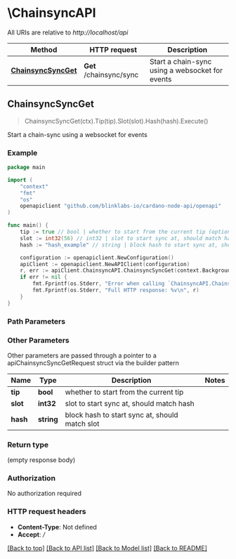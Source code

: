 # \ChainsyncAPI

All URIs are relative to *http://localhost/api*

Method | HTTP request | Description
------------- | ------------- | -------------
[**ChainsyncSyncGet**](ChainsyncAPI.md#ChainsyncSyncGet) | **Get** /chainsync/sync | Start a chain-sync using a websocket for events



## ChainsyncSyncGet

> ChainsyncSyncGet(ctx).Tip(tip).Slot(slot).Hash(hash).Execute()

Start a chain-sync using a websocket for events

### Example

```go
package main

import (
	"context"
	"fmt"
	"os"
	openapiclient "github.com/blinklabs-io/cardano-node-api/openapi"
)

func main() {
	tip := true // bool | whether to start from the current tip (optional)
	slot := int32(56) // int32 | slot to start sync at, should match hash (optional)
	hash := "hash_example" // string | block hash to start sync at, should match slot (optional)

	configuration := openapiclient.NewConfiguration()
	apiClient := openapiclient.NewAPIClient(configuration)
	r, err := apiClient.ChainsyncAPI.ChainsyncSyncGet(context.Background()).Tip(tip).Slot(slot).Hash(hash).Execute()
	if err != nil {
		fmt.Fprintf(os.Stderr, "Error when calling `ChainsyncAPI.ChainsyncSyncGet``: %v\n", err)
		fmt.Fprintf(os.Stderr, "Full HTTP response: %v\n", r)
	}
}
```

### Path Parameters



### Other Parameters

Other parameters are passed through a pointer to a apiChainsyncSyncGetRequest struct via the builder pattern


Name | Type | Description  | Notes
------------- | ------------- | ------------- | -------------
 **tip** | **bool** | whether to start from the current tip | 
 **slot** | **int32** | slot to start sync at, should match hash | 
 **hash** | **string** | block hash to start sync at, should match slot | 

### Return type

 (empty response body)

### Authorization

No authorization required

### HTTP request headers

- **Content-Type**: Not defined
- **Accept**: */*

[[Back to top]](#) [[Back to API list]](../README.md#documentation-for-api-endpoints)
[[Back to Model list]](../README.md#documentation-for-models)
[[Back to README]](../README.md)

